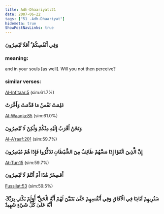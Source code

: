 ```yaml
---
title: Adh-Dhaariyat:21
date: 2007-06-22
tags: ["51 .Adh-Dhaariyat"]
hidemeta: true 
ShowPostNavLinks: true 
---
```

### وَفِي أَنْفُسِكُمْ ۚ أَفَلَا تُبْصِرُونَ
### meaning: 
and in your souls [as well]. Will you not then perceive?
### similar verses: 

[Al-Infitaar:5](/82/5) (sim:61.7%)

### عَلِمَتْ نَفْسٌ مَا قَدَّمَتْ وَأَخَّرَتْ

[Al-Waaqia:85](/56/85) (sim:61.0%)

### وَنَحْنُ أَقْرَبُ إِلَيْهِ مِنْكُمْ وَلَٰكِنْ لَا تُبْصِرُونَ

[Al-A'raaf:201](/7/201) (sim:59.7%)

### إِنَّ الَّذِينَ اتَّقَوْا إِذَا مَسَّهُمْ طَائِفٌ مِنَ الشَّيْطَانِ تَذَكَّرُوا فَإِذَا هُمْ مُبْصِرُونَ

[At-Tur:15](/52/15) (sim:59.7%)

### أَفَسِحْرٌ هَٰذَا أَمْ أَنْتُمْ لَا تُبْصِرُونَ

[Fussilat:53](/41/53) (sim:59.5%)

### سَنُرِيهِمْ آيَاتِنَا فِي الْآفَاقِ وَفِي أَنْفُسِهِمْ حَتَّىٰ يَتَبَيَّنَ لَهُمْ أَنَّهُ الْحَقُّ ۗ أَوَلَمْ يَكْفِ بِرَبِّكَ أَنَّهُ عَلَىٰ كُلِّ شَيْءٍ شَهِيدٌ
